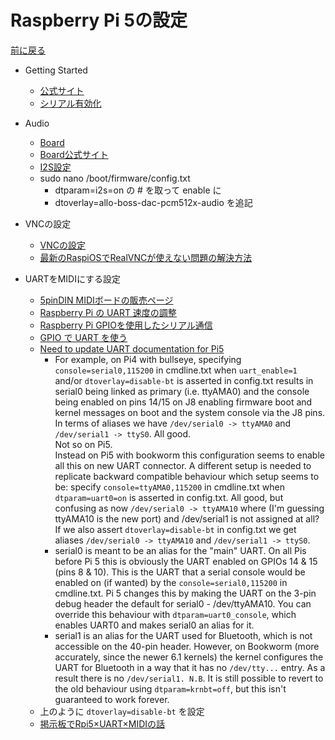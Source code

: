 # Raspberry Pi 5の設定

[前に戻る](raspi_main.md)

- Getting Started
    - [公式サイト](https://www.raspberrypi.com/documentation/computers/getting-started.html)
    - [シリアル有効化](https://qiita.com/s_fujii/items/466d455ca19fb4c20744)
- Audio
    - [Board](https://docs.rs-online.com/1796/A700000006917300.pdf)
    - [Board公式サイト](http://www.inno-maker.com/hifi-dac-hat-for-raspberry-pi/)
    - [I2S設定](http://marchan.e5.valueserver.jp/cabin/comp/jbox/arc300/doc3008.html)
    - sudo nano /boot/firmware/config.txt
        - dtparam=i2s=on の # を取って enable に
        - dtoverlay=allo-boss-dac-pcm512x-audio を追記
- VNCの設定
    - [VNCの設定](https://www.indoorcorgielec.com/resources/raspberry-pi/raspberry-pi-vnc/)
    - [最新のRaspiOSでRealVNCが使えない問題の解決方法](https://qiita.com/konchi_konnection/items/c8e2258f0a7efb49302f)

- UARTをMIDIにする設定
    - [5pinDIN MIDIボードの販売ページ](https://booth.pm/ja/items/4441709)
    - [Raspberry Pi の UART 速度の調整](https://elchika.com/article/7a8ff868-5cb7-4fec-9976-a2fc69677d73/#h_Raspberry%20Pi%20%E3%81%AE%20UART%20%E9%80%9F%E5%BA%A6%E3%81%AE%E8%AA%BF%E6%95%B4)
    - [Raspberry Pi GPIOを使用したシリアル通信](https://www.ingenious.jp/articles/howto/raspberry-pi-howto/gpio-uart/)
    - [GPIO で UART を使う](https://hassiweb.gitlab.io/memo/docs/memo/raspberry-pi/raspberry-pi-os/mini-uart/)
    - [Need to update UART documentation for Pi5
](https://github.com/raspberrypi/documentation/issues/3239)
        - For example, on Pi4 with bullseye, specifying `console=serial0,115200` in cmdline.txt when `uart_enable=1` and/or `dtoverlay=disable-bt` is asserted in config.txt results in serial0 being linked as primary (i.e. ttyAMA0) and the console being enabled on pins 14/15 on J8 enabling firmware boot and kernel messages on boot and the system console via the J8 pins. In terms of aliases we have `/dev/serial0 -> ttyAMA0` and `/dev/serial1 -> ttyS0`. All good.  
        Not so on Pi5.  
        Instead on Pi5 with bookworm this configuration seems to enable all this on new UART connector. A different setup is needed to replicate backward compatible behaviour which setup seems to be: specify `console=ttyAMA0,115200` in cmdline.txt when `dtparam=uart0=on` is asserted in config.txt. All good, but confusing as now `/dev/serial0 -> ttyAMA10` where (I'm guessing ttyAMA10 is the new port) and /dev/serial1 is not assigned at all? If we also assert `dtoverlay=disable-bt` in config.txt we get aliases `/dev/serial0 -> ttyAMA10` and `/dev/serial1 -> ttyS0`.
        - serial0 is meant to be an alias for the "main" UART. On all Pis before Pi 5 this is obviously the UART enabled on GPIOs 14 & 15 (pins 8 & 10). This is the UART that a serial console would be enabled on (if wanted) by the `console=serial0,115200` in cmdline.txt. Pi 5 changes this by making the UART on the 3-pin debug header the default for serial0 - /dev/ttyAMA10. You can override this behaviour with `dtparam=uart0_console`, which enables UART0 and makes serial0 an alias for it.
        - serial1 is an alias for the UART used for Bluetooth, which is not accessible on the 40-pin header. However, on Bookworm (more accurately, since the newer 6.1 kernels) the kernel configures the UART for Bluetooth in a way that it has no `/dev/tty...` entry. As a result there is no `/dev/serial1. N.B`. It is still possible to revert to the old behaviour using `dtparam=krnbt=off`, but this isn't guaranteed to work forever.
    - 上のように `dtoverlay=disable-bt` を設定
    - [掲示板でRpi5×UART×MIDIの話](https://forums.raspberrypi.com/viewtopic.php?t=365126)